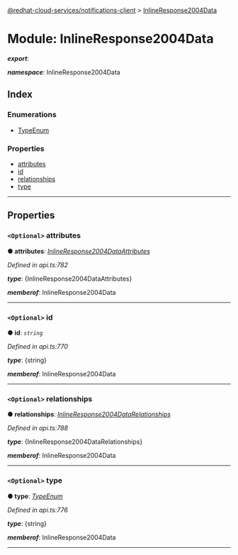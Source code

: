 [@redhat-cloud-services/notifications-client](../README.md) > [InlineResponse2004Data](../modules/inlineresponse2004data.md)

# Module: InlineResponse2004Data

*__export__*: 

*__namespace__*: InlineResponse2004Data

## Index

### Enumerations

* [TypeEnum](../enums/inlineresponse2004data.typeenum.md)

### Properties

* [attributes](inlineresponse2004data.md#attributes)
* [id](inlineresponse2004data.md#id)
* [relationships](inlineresponse2004data.md#relationships)
* [type](inlineresponse2004data.md#type)

---

## Properties

<a id="attributes"></a>

### `<Optional>` attributes

**● attributes**: *[InlineResponse2004DataAttributes](../interfaces/inlineresponse2004dataattributes.md)*

*Defined in api.ts:782*

*__type__*: {InlineResponse2004DataAttributes}

*__memberof__*: InlineResponse2004Data

___
<a id="id"></a>

### `<Optional>` id

**● id**: *`string`*

*Defined in api.ts:770*

*__type__*: {string}

*__memberof__*: InlineResponse2004Data

___
<a id="relationships"></a>

### `<Optional>` relationships

**● relationships**: *[InlineResponse2004DataRelationships](../interfaces/inlineresponse2004datarelationships.md)*

*Defined in api.ts:788*

*__type__*: {InlineResponse2004DataRelationships}

*__memberof__*: InlineResponse2004Data

___
<a id="type"></a>

### `<Optional>` type

**● type**: *[TypeEnum](../enums/inlineresponse2004data.typeenum.md)*

*Defined in api.ts:776*

*__type__*: {string}

*__memberof__*: InlineResponse2004Data

___

